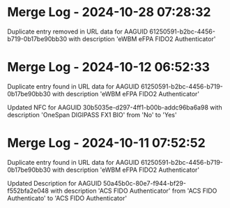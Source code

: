# Merge Log - 2024-10-28 07:28:32

Duplicate entry removed in URL data for AAGUID 61250591-b2bc-4456-b719-0b17be90bb30 with description 'eWBM eFPA FIDO2 Authenticator'

# Merge Log - 2024-10-12 06:52:33

Duplicate entry found in URL data for AAGUID 61250591-b2bc-4456-b719-0b17be90bb30 with description 'eWBM eFPA FIDO2 Authenticator'

Updated NFC for AAGUID 30b5035e-d297-4ff1-b00b-addc96ba6a98 with description 'OneSpan DIGIPASS FX1 BIO' from 'No' to 'Yes'

# Merge Log - 2024-10-11 07:52:52

Duplicate entry found in URL data for AAGUID 61250591-b2bc-4456-b719-0b17be90bb30 with description 'eWBM eFPA FIDO2 Authenticator'

Updated Description for AAGUID 50a45b0c-80e7-f944-bf29-f552bfa2e048 with description 'ACS FIDO Authenticator' from 'ACS FIDO Authenticato' to 'ACS FIDO Authenticator'
